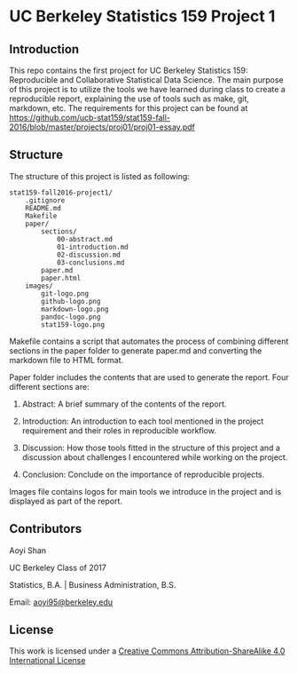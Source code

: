 # UC Berkeley Statistics 159 Project 1


## Introduction
This repo contains the first project for UC Berkeley Statistics 159: Reproducible and Collaborative Statistical Data Science. The main purpose of this project is to utilize the tools we have learned during class to create a reproducible report, explaining the use of tools such as make, git, markdown, etc. The requirements for this project can be found at https://github.com/ucb-stat159/stat159-fall-2016/blob/master/projects/proj01/proj01-essay.pdf 

## Structure
The structure of this project is listed as following:

```
stat159-fall2016-project1/
    .gitignore
    README.md
    Makefile
    paper/
        sections/
            00-abstract.md
            01-introduction.md
            02-discussion.md
            03-conclusions.md
        paper.md
        paper.html
    images/
        git-logo.png
        github-logo.png
        markdown-logo.png
        pandoc-logo.png
        stat159-logo.png
```
        
Makefile contains a script that automates the process of combining different sections in the paper folder to generate paper.md and converting the markdown file to HTML format. 

Paper folder includes the contents that are used to generate the report. Four different sections are:

1. Abstract: A brief summary of the contents of the report. 

2. Introduction: An introduction to each tool mentioned in the project requirement and their roles in reproducible workflow.

3. Discussion: How those tools fitted in the structure of this project and a discussion about challenges I encountered while working on the project.

4. Conclusion: Conclude on the importance of reproducible projects. 

Images file contains logos for main tools we introduce in the project and is displayed as part of the report.

## Contributors
Aoyi Shan

UC Berkeley Class of 2017

Statistics, B.A. | Business Administration, B.S.

Email: aoyi95@berkeley.edu

## License

This work is licensed under a [Creative Commons Attribution-ShareAlike 4.0 International License](http://creativecommons.org/licenses/by-sa/4.0/)